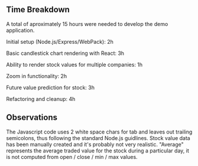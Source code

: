 ## Time Breakdown
A total of aproximately 15 hours were needed to develop the demo application.

Initial setup (Node.js/Express/WebPack): 2h

Basic candlestick chart rendering with React: 3h

Ability to render stock values for multiple companies: 1h

Zoom in functionality: 2h

Future value prediction for stock: 3h

Refactoring and cleanup: 4h

## Observations

The Javascript code uses 2 white space chars for tab and leaves out trailing semicolons, thus following the standard Node.js guidlines. Stock value data has been manually created and it's probably not very realistic. "Average" represents the average traded value for the stock during a particular day, it is not computed from open / close / min / max values.
